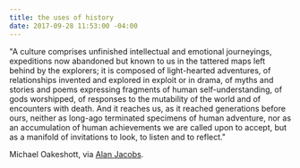 ```yaml
---
title: the uses of history
date: 2017-09-28 11:53:00 -04:00
---
```


"A culture comprises unfinished intellectual and emotional journeyings, expeditions now abandoned but known to us in the tattered maps left behind by the explorers; it is composed of light-hearted adventures, of relationships invented and explored in exploit or in drama, of myths and stories and poems expressing fragments of human self-understanding, of gods worshipped, of responses to the mutability of the world and of encounters with death. And it reaches us, as it reached generations before ours, neither as long-ago terminated specimens of human adventure, nor as an accumulation of human achievements we are called upon to accept, but as a manifold of invitations to look, to listen and to reflect."

Michael Oakeshott, via [Alan Jacobs](http://blog.ayjay.org/oakeshott-on-education-and-culture/).
